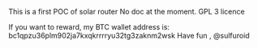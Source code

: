 This is a first POC of solar router
No doc at the moment.
GPL 3 licence

If you want to reward, my BTC wallet address is: bc1qpzu36plm902ja7kxqkrrrryu32tg3zaknm2wsk
Have fun , @sulfuroid
